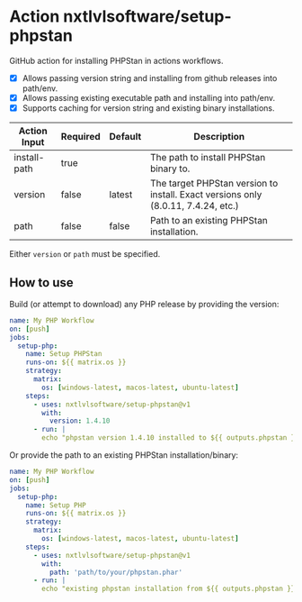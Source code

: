 # Action nxtlvlsoftware/setup-phpstan

GitHub action for installing PHPStan in actions workflows.

- [x] Allows passing version string and installing from github releases into path/env.
- [x] Allows passing existing executable path and installing into path/env.
- [x] Supports caching for version string and existing binary installations.

| Action Input | Required | Default | Description                                                                            |
| ------------ | -------- | -------- | ------------------------------------------------------------------------------------- |
| install-path | true     |          | The path to install PHPStan binary to.                                                |
| version      | false    | latest   | The target PHPStan version to install. Exact versions only (8.0.11, 7.4.24, etc.)     |
| path         | false    | false    | Path to an existing PHPStan installation.                                             |

Either `version` or `path` must be specified.

## How to use
Build (or attempt to download) any PHP release by providing the version:

```yml
name: My PHP Workflow
on: [push]
jobs:
  setup-php:
    name: Setup PHPStan
    runs-on: ${{ matrix.os }}
    strategy:
      matrix:
        os: [windows-latest, macos-latest, ubuntu-latest]
    steps:
      - uses: nxtlvlsoftware/setup-phpstan@v1
        with:
          version: 1.4.10
      - run: |
        echo "phpstan version 1.4.10 installed to ${{ outputs.phpstan }}"
```

Or provide the path to an existing PHPStan installation/binary:
```yml
name: My PHP Workflow
on: [push]
jobs:
  setup-php:
    name: Setup PHP
    runs-on: ${{ matrix.os }}
    strategy:
      matrix:
        os: [windows-latest, macos-latest, ubuntu-latest]
    steps:
      - uses: nxtlvlsoftware/setup-phpstan@v1
        with:
          path: 'path/to/your/phpstan.phar'
      - run: |
        echo "existing phpstan installation from ${{ outputs.phpstan }} added to path"
```
